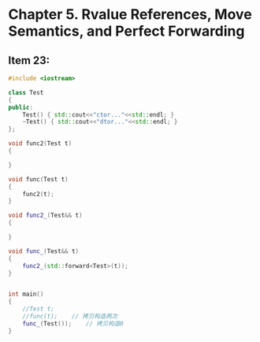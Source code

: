 # Chapter 5. Rvalue References, Move Semantics, and Perfect Forwarding

## Item 23:


```cpp
#include <iostream>

class Test
{
public:
    Test() { std::cout<<"ctor..."<<std::endl; }
    ~Test() { std::cout<<"dtor..."<<std::endl; }
};

void func2(Test t)
{

}

void func(Test t)
{
    func2(t);
}

void func2_(Test&& t)
{

}

void func_(Test&& t)
{
    func2_(std::forward<Test>(t));
}


int main()
{
    //Test t;
    //func(t);    // 拷贝构造两次
    func_(Test());    // 拷贝构造0
}
```